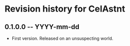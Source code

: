 # Revision history for CelAstnt

## 0.1.0.0  -- YYYY-mm-dd

* First version. Released on an unsuspecting world.
